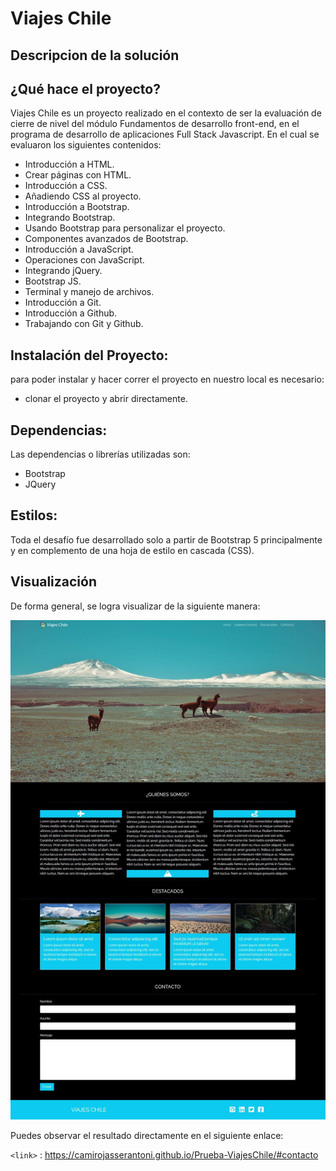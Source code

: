 # Viajes Chile 

## Descripcion de la solución

## ¿Qué hace el proyecto? 
Viajes Chile es un proyecto realizado en el contexto de ser la evaluación de cierre de nivel del módulo Fundamentos de desarrollo  front-end, en el programa de desarrollo de aplicaciones Full Stack Javascript.
En el cual se evaluaron los siguientes contenidos: 

- Introducción a HTML.
- Crear páginas con HTML.
- Introducción a CSS.
- Añadiendo CSS al proyecto.
- Introducción a Bootstrap.
- Integrando Bootstrap.
- Usando Bootstrap para personalizar el proyecto.
- Componentes avanzados de Bootstrap.
- Introducción a JavaScript.
- Operaciones con JavaScript.
- Integrando jQuery.
- Bootstrap JS.
- Terminal y manejo de archivos.
- Introducción a Git.
- Introducción a Github.
- Trabajando con Git y Github.

## Instalación del Proyecto: 

para poder instalar y hacer correr el proyecto en nuestro local es necesario: 
- clonar el proyecto y abrir directamente.

## Dependencias:

Las dependencias o librerías utilizadas son: 

- Bootstrap
- JQuery 

## Estilos:

Toda el desafío fue desarrollado solo a partir de Bootstrap 5 principalmente y en complemento de una  hoja de estilo en cascada (CSS).

## Visualización
De forma general, se logra visualizar de la siguiente manera:

![imagen general de la web ](./assets/img/image.png)


Puedes observar el resultado directamente en el siguiente enlace: 

`<link>` : https://camirojasserantoni.github.io/Prueba-ViajesChile/#contacto